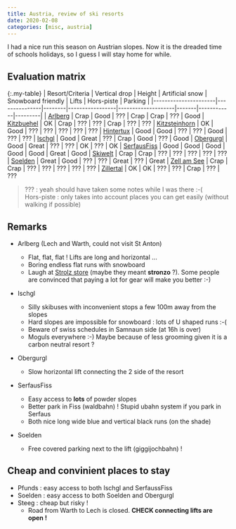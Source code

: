 ```yaml
---
title: Austria, review of ski resorts
date: 2020-02-08
categories: [misc, austria]
---
```


I had a nice run this season on Austrian slopes. Now it is the dreaded time of schools holidays, so I guess I will stay home for while.

## Evaluation matrix

{:.my-table}
| Resort/Criteria      | Vertical drop | Height | Artificial snow | Snowboard friendly | Lifts | Hors-piste | Parking |
|----------------------|---------------|--------|-----------------|--------------------|-------|------------|---------|
| [Arlberg][10]        | Crap | Good | ??? | Crap | Crap | ??? | Good
| [Kitzbuehel][1]      | OK | Crap | ??? | ??? | Crap | ??? | ???
| [Kitzsteinhorn][3]   | OK | Good | ??? | ??? | ??? | ??? | ???
| [Hintertux][5]       | Good | Good | ??? | ??? | Good | ??? | ???
| [Ischgl][9]          | Good | Great | ??? | Crap | Good | ??? | Good
| [Obergurgl][7]       | Good | Great | ??? | ??? | OK | ??? | OK
| [SerfausFiss][8]     | Good | Good | Good | Good | Good | Great | Good
| [Skiwelt][2]         | Crap | Crap | ??? | ??? | ??? | ??? | ???
| [Soelden][6]         | Great | Good | ??? | ??? | Great | ??? | Great
| [Zell am See][4]     | Crap | Crap | ??? | ??? | ??? | ??? | ???
| [Zillertal][0]       | OK | OK | ??? | ??? | Crap | ??? | ???

> ??? : yeah should have taken some notes while I was there :-(  
> Hors-piste : only takes into account places you can get easily (without walking if possible)

## Remarks

* Arlberg (Lech and Warth, could not visit St Anton)
  * Flat, flat, flat ! Lifts are long and horizontal ...
  * Boring endless flat runs with snowboard
  * Laugh at [Strolz store][11] (maybe they meant __stronzo__ ?). Some people are convinced that paying a lot for gear will make you better :-)

* Ischgl  
  * Silly skibuses with inconvenient stops a few 100m away from the slopes  
  * Hard slopes are impossible for snowboard : lots of U shaped runs :-(
  * Beware of swiss schedules in Samnaun side (at 16h is over) 
  * Moguls everywhere :-) Maybe because of less grooming given it is a carbon neutral resort ?

* Obergurgl
  * Slow horizontal lift connecting the 2 side of the resort

* SerfausFiss
  * Easy access to __lots__ of powder slopes
  * Better park in Fiss (waldbahn) ! Stupid ubahn system if you park in Serfaus
  * Both nice long wide blue and vertical black runs (on the shade)

* Soelden
  * Free covered parking next to the lift (giggijochbahn) !

## Cheap and convinient places to stay

* Pfunds : easy access to both Ischgl and SerfaussFiss
* Soelden : easy access to both Soelden and Obergurgl
* Steeg : cheap but risky !
  * Road from Warth to Lech is closed. __CHECK connecting lifts are open !__

[0]: https://www.skiinfo.fr/tyrol/zillertal-arena/station-de-ski.html
[1]: https://www.skiinfo.fr/tyrol/kitzbuehel/station-de-ski.html
[2]: https://www.skiinfo.fr/tyrol/soell/station-de-ski.html
[3]: https://www.skiinfo.fr/salzbourg/kaprun-kitzsteinhorn/station-de-ski.html
[4]: https://www.skiinfo.fr/salzbourg/zell-am-see-kaprun/station-de-ski.html
[5]: https://www.skiinfo.fr/tyrol/hintertux/station-de-ski.html
[6]: https://www.skiinfo.fr/tyrol/soelden/station-de-ski.html
[7]: https://www.skiinfo.fr/tyrol/obergurgl-hochgurgl/station-de-ski.html
[8]: https://www.skiinfo.fr/tyrol/serfaus-fiss-ladis/station-de-ski.html
[9]: https://www.skiinfo.fr/tyrol/ischgl/station-de-ski.html
[10]: https://www.skiinfo.fr/tyrol/ischgl/station-de-ski.html
[11]: https://www.strolz.at/

